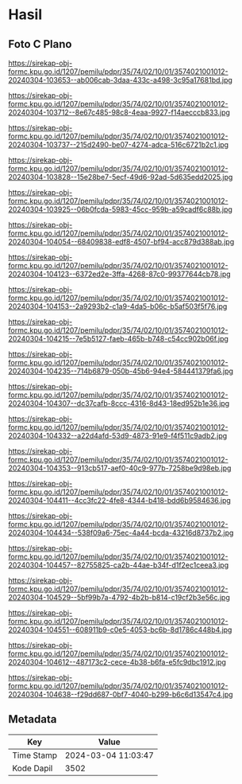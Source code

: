 # Hasil

## Foto C Plano

https://sirekap-obj-formc.kpu.go.id/1207/pemilu/pdpr/35/74/02/10/01/3574021001012-20240304-103653--ab006cab-3daa-433c-a498-3c95a17681bd.jpg

https://sirekap-obj-formc.kpu.go.id/1207/pemilu/pdpr/35/74/02/10/01/3574021001012-20240304-103712--8e67c485-98c8-4eaa-9927-f14aecccb833.jpg

https://sirekap-obj-formc.kpu.go.id/1207/pemilu/pdpr/35/74/02/10/01/3574021001012-20240304-103737--215d2490-be07-4274-adca-516c6721b2c1.jpg

https://sirekap-obj-formc.kpu.go.id/1207/pemilu/pdpr/35/74/02/10/01/3574021001012-20240304-103828--15e28be7-5ecf-49d6-92ad-5d635edd2025.jpg

https://sirekap-obj-formc.kpu.go.id/1207/pemilu/pdpr/35/74/02/10/01/3574021001012-20240304-103925--06b0fcda-5983-45cc-959b-a59cadf6c88b.jpg

https://sirekap-obj-formc.kpu.go.id/1207/pemilu/pdpr/35/74/02/10/01/3574021001012-20240304-104054--68409838-edf8-4507-bf94-acc879d388ab.jpg

https://sirekap-obj-formc.kpu.go.id/1207/pemilu/pdpr/35/74/02/10/01/3574021001012-20240304-104123--6372ed2e-3ffa-4268-87c0-99377644cb78.jpg

https://sirekap-obj-formc.kpu.go.id/1207/pemilu/pdpr/35/74/02/10/01/3574021001012-20240304-104153--2a9293b2-c1a9-4da5-b06c-b5af503f5f76.jpg

https://sirekap-obj-formc.kpu.go.id/1207/pemilu/pdpr/35/74/02/10/01/3574021001012-20240304-104215--7e5b5127-faeb-465b-b748-c54cc902b06f.jpg

https://sirekap-obj-formc.kpu.go.id/1207/pemilu/pdpr/35/74/02/10/01/3574021001012-20240304-104235--714b6879-050b-45b6-94e4-584441379fa6.jpg

https://sirekap-obj-formc.kpu.go.id/1207/pemilu/pdpr/35/74/02/10/01/3574021001012-20240304-104307--dc37cafb-8ccc-4316-8d43-18ed952b1e36.jpg

https://sirekap-obj-formc.kpu.go.id/1207/pemilu/pdpr/35/74/02/10/01/3574021001012-20240304-104332--a22d4afd-53d9-4873-91e9-f4f511c9adb2.jpg

https://sirekap-obj-formc.kpu.go.id/1207/pemilu/pdpr/35/74/02/10/01/3574021001012-20240304-104353--913cb517-aef0-40c9-977b-7258be9d98eb.jpg

https://sirekap-obj-formc.kpu.go.id/1207/pemilu/pdpr/35/74/02/10/01/3574021001012-20240304-104411--4cc3fc22-4fe8-4344-b418-bdd6b9584636.jpg

https://sirekap-obj-formc.kpu.go.id/1207/pemilu/pdpr/35/74/02/10/01/3574021001012-20240304-104434--538f09a6-75ec-4a44-bcda-43216d8737b2.jpg

https://sirekap-obj-formc.kpu.go.id/1207/pemilu/pdpr/35/74/02/10/01/3574021001012-20240304-104457--82755825-ca2b-44ae-b34f-d1f2ec1ceea3.jpg

https://sirekap-obj-formc.kpu.go.id/1207/pemilu/pdpr/35/74/02/10/01/3574021001012-20240304-104529--5bf99b7a-4792-4b2b-b814-c19cf2b3e56c.jpg

https://sirekap-obj-formc.kpu.go.id/1207/pemilu/pdpr/35/74/02/10/01/3574021001012-20240304-104551--608911b9-c0e5-4053-bc6b-8d1786c448b4.jpg

https://sirekap-obj-formc.kpu.go.id/1207/pemilu/pdpr/35/74/02/10/01/3574021001012-20240304-104612--487173c2-cece-4b38-b6fa-e5fc9dbc1912.jpg

https://sirekap-obj-formc.kpu.go.id/1207/pemilu/pdpr/35/74/02/10/01/3574021001012-20240304-104638--f29dd687-0bf7-4040-b299-b6c6d13547c4.jpg


## Metadata

| Key        | Value               |
| ---------- | ------------------- |
| Time Stamp | 2024-03-04 11:03:47 |
| Kode Dapil | 3502                |



